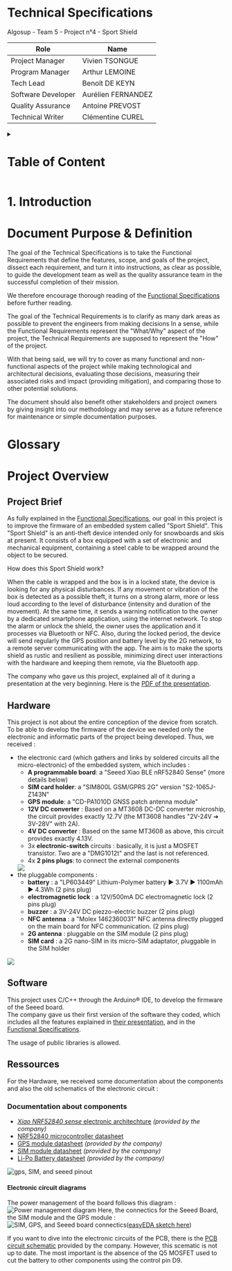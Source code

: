 # Technical Specifications

Algosup - Team 5 - Project n°4 - Sport Shield


| Role | Name |
|---|---|
| Project Manager | Vivien TSONGUE |
| Program Manager | Arthur LEMOINE |
| Tech Lead | Benoît DE KEYN |
| Software Developer | Aurélien FERNANDEZ |
| Quality Assurance | Antoine PREVOST |
| Technical Writer | Clémentine CUREL |

<details>

<summary>

# Table of Content

</summary>

- [Technical Specifications](#technical-specifications)
- [Table of Content](#table-of-content)
- [1. Introduction](#1-introduction)
- [Document Purpose \& Definition](#document-purpose--definition)
- [Glossary](#glossary)
- [Project Overview](#project-overview)
  - [Project Brief](#project-brief)
  - [Hardware](#hardware)
  - [Software](#software)
  - [Ressources](#ressources)
    - [Documentation about components](#documentation-about-components)
      - [Electronic circuit diagrams](#electronic-circuit-diagrams)


</details>


# 1. Introduction

# Document Purpose & Definition

The goal of the Technical Specifications is to take the Functional Requirements that define the features, scope, and goals of the project, dissect each requirement, and turn it into instructions, as clear as possible, to guide the development team as well as the quality assurance team in the successful completion of their mission.

We therefore encourage thorough reading of the [Functional Specifications](https://github.com/algosup/2023-2024-project-4-sportshield-team-5/blob/main/documents/functional-specification/functional-specification.md) before further reading.

The goal of the Technical Requirements is to clarify as many dark areas as possible to prevent the engineers from making decisions
In a sense, while the Functional Requirements represent the "What/Why" aspect of the project, the Technical Requirements are supposed to represent the "How" of the project.

With that being said, we will try to cover as many functional and non-functional aspects of the project while making technological and architectural decisions, evaluating those decisions, measuring their associated risks and impact (providing mitigation), and comparing those to other potential solutions.

The document should also benefit other stakeholders and project owners by giving insight into our methodology and may serve as a future reference for maintenance or simple documentation purposes.

# Glossary

# Project Overview

## Project Brief

As fully explained in the [Functional Specifications](https://github.com/algosup/2023-2024-project-4-sportshield-team-5/blob/main/documents/functional-specification/functional-specification.md), our goal in this project is to improve the firmware of an embedded system called "Sport Shield". This "Sport Shield" is an anti-theft device intended only for snowboards and skis at present. It consists of a box equipped with a set of electronic and mechanical equipment, containing a steel cable to be wrapped around the object to be secured.

How does this Sport Shield work?

When the cable is wrapped and the box is in a locked state, the device is looking for any physical disturbances. If any movement or vibration of the box is detected as a possible theft, it turns on a strong alarm, more or less loud according to the level of disturbance (intensity and duration of the movement). At the same time, it sends a warning notification to the owner by a dedicated smartphone application, using the internet network.
To stop the alarm or unlock the shield, the owner uses the application and it processes via Bluetooth or NFC.
Also, during the locked period, the device will send regularly the GPS position and battery level by the 2G network, to a remote server communicating with the app.
The aim is to make the sports shield as rustic and resilient as possible, minimizing direct user interactions with the hardware and keeping them remote, via the Bluetooth app.

The company who gave us this project, explained all of it during a presentation at the very beginning. Here is the [PDF of the presentation](files/SportShield-project-Brief-AlgoSup-Embedded-software-optimization.pdf).

## Hardware

This project is not about the entire conception of the device from scratch. To be able to develop the firmware of the device we needed only the electronic and informatic parts of the project being developed. Thus, we received :

- the electronic card (which gathers and links by soldered circuits all the micro-electronic) of the embedded system, which includes :
  - **A programmable board**: a "Seeed Xiao BLE nRF52840 Sense" (more details below)
  - **SIM card holder**: a "SIM800L GSM/GPRS 2G" version "S2-1065J-Z143N"
  - **GPS module**: a "CD-PA1010D GNSS patch antenna module"
  - **12V DC converter** : Based on a MT3608 DC-DC converter microship, the circuit provides exactly 12.7V (the MT3608 handles "2V-24V ➔ 3V-28V" with 2A).
  - **4V DC converter** : Based on the same MT3608 as above, this circuit provides exactly 4.13V.
  - 3x **electronic-switch** circuits : basically, it is just a MOSFET transistor. Two are a "DMG1012t" and the last is not referenced.
  - 4x **2 pins plugs**: to connect the external components
  <img src = "files/circuits.png">
- the pluggable components :
  - **battery** : a "LP603449" Lithium-Polymer battery ► 3.7V ► 1100mAh ► 4.3Wh (2 pins plug)
  - **electromagnetic lock** : a 12V/500mA DC electromagnetic lock (2 pins plug)
  - **buzzer** : a 3V-24V DC piezzo-electric buzzer (2 pins plug)
  - **NFC antenna** : a "Molex 1462360031" NFC antenna directly plugged on the main board for NFC communication. (2 pins plug)
  - **2G antenna** : pluggable on the SIM module (2 pins plug)
  - **SIM card** : a 2G nano-SIM in its micro-SIM adaptator, pluggable in the SIM holder
<img src = "files/components.png">

## Software

This project uses C/C++ through the Arduino® IDE, to develop the firmware of the Seeed board.  
The company gave us their first version of the software they coded, which includes all the features explained in [their presentation](files/SportShield-project-Brief-AlgoSup-Embedded-software-optimization.pdf), and in the [Functional Specifications](https://github.com/algosup/2023-2024-project-4-sportshield-team-5/blob/main/documents/functional-specification/functional-specification.md).

The usage of public libraries is allowed.

## Ressources

For the Hardware, we received some documentation about the components and also the old schematics of the electronic circuit :

### Documentation about components
- [*Xiao NRF52840 sense* electronic architechture](files/Seeed-Studio-XIAO-nRF52840-Sense-v1.1.pdf) *(provided by the company)*
- [NRF52840 microcontroller datasheet](files/nRF52840-PS-v1.5.pdf)
- [GPS module datasheet](files/CD-PA1010D-datasheet-v.02.pdf) *(provided by the company)*
- [SIM module datasheet](files/SIM800L-SIMCom.pdf) *(provided by the company)*
- [Li-Po Battery datasheet](files/batterie-LP603449.pdf) *(provided by the company)*

![gps, SIM, and seeed pinout](files/main-components-pinout.png)
#### Electronic circuit diagrams
The power management of the board follows this diagram :
![Power management diagram](files/power_diagram.png)
Here, the connectics for the Seeed Board, the SIM module and the GPS module :
![SIM, GPS, and Seeed board connectics](files/easyEDA-connectics.png)([easyEDA sketch here](files/easyEDA-connectics.json))  

If you want to dive into the electronic circuits of the PCB, there is the [PCB circuit schematic](files/SportShield-Electronics-diagram.png) provided by the company. However, this scematic is not up to date. The most important is the absence of the Q5 MOSFET used to cut the battery to other components using the control pin D9.
